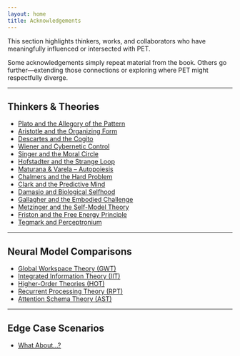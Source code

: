 ```yaml
---
layout: home
title: Acknowledgements
---
```


This section highlights thinkers, works, and collaborators who have meaningfully influenced or intersected with PET.

Some acknowledgements simply repeat material from the book.
Others go further—extending those connections or exploring where PET might respectfully diverge.

---

## Thinkers & Theories

- [Plato and the Allegory of the Pattern](/ideas/acknowledgements/ack-plato)
- [Aristotle and the Organizing Form](/ideas/acknowledgements/ack-aristotle)
- [Descartes and the Cogito](/ideas/acknowledgements/ack-descartes)
- [Wiener and Cybernetic Control](/ideas/acknowledgements/ack-wiener)
- [Singer and the Moral Circle](/ideas/acknowledgements/ack-singer)
- [Hofstadter and the Strange Loop](/ideas/acknowledgements/ack-hofstadter)
- [Maturana & Varela – Autopoiesis](/ideas/acknowledgements/ack-maturana-varela)
- [Chalmers and the Hard Problem](/ideas/acknowledgements/ack-chalmers)
- [Clark and the Predictive Mind](/ideas/acknowledgements/ack-clark)
- [Damasio and Biological Selfhood](/ideas/acknowledgements/ack-damasio)
- [Gallagher and the Embodied Challenge](/ideas/acknowledgements/ack-gallagher)
- [Metzinger and the Self-Model Theory](/ideas/acknowledgements/ack-metzinger)
- [Friston and the Free Energy Principle](/ideas/acknowledgements/ack-friston)
- [Tegmark and Perceptronium](/ideas/acknowledgements/ack-tegmark)

---

## Neural Model Comparisons

- [Global Workspace Theory (GWT)](/ideas/acknowledgements/ack-global-workspace-theory)
- [Integrated Information Theory (IIT)](/ideas/acknowledgements/ack-integrated-information-theory)
- [Higher-Order Theories (HOT)](/ideas/acknowledgements/ack-higher-order-theories)
- [Recurrent Processing Theory (RPT)](/ideas/acknowledgements/ack-recurrent-processing-theory)
- [Attention Schema Theory (AST)](/ideas/acknowledgements/ack-attention-schema-theory)

---

## Edge Case Scenarios

- [What About…?](/ideas/acknowledgements/ack-whatabout)
